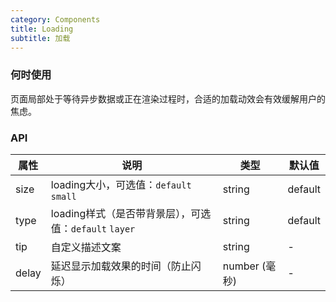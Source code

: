 ```yaml
---
category: Components
title: Loading 
subtitle: 加载
---
```


### 何时使用
页面局部处于等待异步数据或正在渲染过程时，合适的加载动效会有效缓解用户的焦虑。


### API
| 属性 | 说明 | 类型 | 默认值 |
| --- | --- | --- | --- |
| size | loading大小，可选值：`default` `small`| string | default |
| type | loading样式（是否带背景层），可选值：`default` `layer`| string | default |
| tip | 自定义描述文案 | string | - |
| delay | 延迟显示加载效果的时间（防止闪烁） | number (毫秒) | - |
